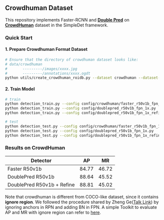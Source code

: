 ## Crowdhuman Dataset

This repository implements Faster-RCNN and [**Double Pred**](https://arxiv.org/abs/2003.09163) on [**CrowdHuman**](https://arxiv.org/abs/1805.00123) dataset in the SimpleDet framework.

### Quick Start

#### 1. Prepare Crowdhuman Format Dataset
```bash
# Ensure that the directory of crowdhuman dataset looks like:
# data/crowdhuman
#       ---------/images/xxxx.jpg
#       ---------/annotations/xxxx.ogdt
python utils/create_crowdhuman_roidb.py --dataset crowdhuman --dataset-split train --num-threads 45
```

#### 2. Train Model
```bash
# train
python detection_train.py --config config/crowdhuman/faster_r50v1b_fpn_1x.py
python detection_train.py --config config/doublepred_r50v1b_fpn_1x.py
python detection_train.py --config config/doublepred_r50v1b_fpn_1x_refine.py

# test
python detection_test.py --config config/crowdhuman/faster_r50v1b_fpn_1x.py
python detection_test.py --config config/doublepred_r50v1b_fpn_1x.py
python detection_test.py --config config/doublepred_r50v1b_fpn_1x_refine.py
```

### Results on CrowdHuman

| Detector | AP | MR |
|----------|---------|----|
| Faster R50v1b | 84.77 | 46.72 |
| DoublePred R50v1b | 88.64 | 45.52 |
| DoublePred R50v1b + Refine | 88.81 | 45.02 |

Note that crowdhuman is different from COCO-like dataset, since it contains **ignore region**. We followed the procedure shared by Zheng Ge([Talk Link](https://www.bilibili.com/video/av455989666/)) by ignoring anchors in RPN and adding BN in FPN. A simple Toolkit to evaluate AP and MR with ignore region can refer to [here](https://github.com/Purkialo/CrowdDet/tree/master/lib/evaluate).